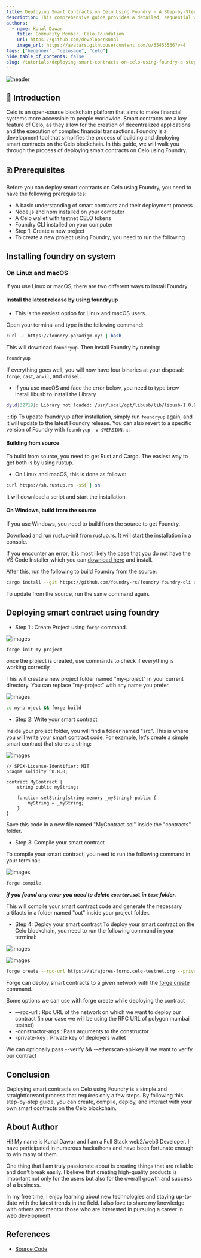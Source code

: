 ```yaml
---
title: Deploying Smart Contracts on Celo Using Foundry - A Step-by-Step Guide
description: This comprehensive guide provides a detailed, sequential walkthrough for deploying smart contracts on the Celo blockchain using Foundry.
authors:
  - name: Kunal Dawar
    title: Community Member, Celo Foundation
    url: https://github.com/developerkunal
    image_url: https://avatars.githubusercontent.com/u/35455566?v=4
tags: ["beginner", "celosage", "celo"]
hide_table_of_contents: false
slug: /tutorials/deploying-smart-contracts-on-celo-using-foundry-a-step-by-step-guide
---
```


![header](../../src/data-tutorials/showcase/beginner/deploying-smart-contracts-on-celo-using-foundry-a-step-by-step-guide.png)

## 🌱 Introduction

Celo is an open-source blockchain platform that aims to make financial systems more accessible to people worldwide. Smart contracts are a key feature of Celo, as they allow for the creation of decentralized applications and the execution of complex financial transactions. Foundry is a development tool that simplifies the process of building and deploying smart contracts on the Celo blockchain. In this guide, we will walk you through the process of deploying smart contracts on Celo using Foundry.

## 🗈 Prerequisites

Before you can deploy smart contracts on Celo using Foundry, you need to have the following prerequisites:

- A basic understanding of smart contracts and their deployment process
- Node.js and npm installed on your computer
- A Celo wallet with testnet CELO tokens
- Foundry CLI installed on your computer
- Step 1: Create a new project
- To create a new project using Foundry, you need to run the following

## Installing foundry on system

### On Linux and macOS

If you use Linux or macOS, there are two different ways to install Foundry.

#### Install the latest release by using foundryup

- This is the easiest option for Linux and macOS users.

Open your terminal and type in the following command:

```bash
curl -L https://foundry.paradigm.xyz | bash
```

This will download `foundryup`. Then install Foundry by running:

```bash
foundryup
```

If everything goes well, you will now have four binaries at your disposal: `forge`, `cast`, `anvil`, and `chisel`.

- If you use macOS and face the error below, you need to type brew install libusb to install the Library

```bash
dyld[32719]: Library not loaded: /usr/local/opt/libusb/lib/libusb-1.0.0.dylib
```

:::tip
To update foundryup after installation, simply run `foundryup` again, and it will update to the latest Foundry release. You can also revert to a specific version of Foundry with `foundryup -v $VERSION`.
:::

#### Building from source

To build from source, you need to get Rust and Cargo. The easiest way to get both is by using rustup.

- On Linux and macOS, this is done as follows:

```bash
curl https://sh.rustup.rs -sSf | sh
```

It will download a script and start the installation.

#### On Windows, build from the source

If you use Windows, you need to build from the source to get Foundry.

Download and run rustup-init from [rustup.rs](https://win.rustup.rs/x86_64). It will start the installation in a console.

If you encounter an error, it is most likely the case that you do not have the VS Code Installer which you can [download here](https://visualstudio.microsoft.com/downloads/) and install.

After this, run the following to build Foundry from the source:

```bash
cargo install --git https://github.com/foundry-rs/foundry foundry-cli anvil chisel --bins --locked
```

To update from the source, run the same command again.

## Deploying smart contract using foundry

- Step 1 : Create Project using `forge` command.

![images](images/1.png)

```bash
forge init my-project
```

once the project is created, use commands to check if everything is working correctly

This will create a new project folder named "my-project" in your current directory. You can replace "my-project" with any name you prefer.

![images](images/2.png)

```bash
cd my-project && forge build
```

- Step 2: Write your smart contract

Inside your project folder, you will find a folder named "src". This is where you will write your smart contract code. For example, let's create a simple smart contract that stores a string:

![images](images/3.png)

```solidity
// SPDX-License-Identifier: MIT
pragma solidity ^0.8.0;

contract MyContract {
    string public myString;

    function setString(string memory _myString) public {
        myString = _myString;
    }
}
```

Save this code in a new file named "MyContract.sol" inside the "contracts" folder.

- Step 3: Compile your smart contract

To compile your smart contract, you need to run the following command in your terminal:

![images](images/4.png)

```bash
forge compile
```

**_if you found any error you need to delete `counter.sol` in `test` folder._**

This will compile your smart contract code and generate the necessary artifacts in a folder named "out" inside your project folder.

- Step 4: Deploy your smart contract
  To deploy your smart contract on the Celo blockchain, you need to run the following command in your terminal:

![images](images/5.png)

![images](images/6.png)

```bash
forge create --rpc-url https://alfajores-forno.celo-testnet.org --private-key <privatekey> src/MyContract.sol:MyContract
```

Forge can deploy smart contracts to a given network with the [forge create](https://book.getfoundry.sh/reference/forge/forge-create.html) command.

Some options we can use with forge create while deploying the contract

- —rpc-url : Rpc URL of the network on which we want to deploy our contract (in our case we will be using the RPC URL of polygon mumbai testnet)
- -constructor-args : Pass arguments to the constructor
- -private-key : Private key of deployers wallet

We can optionally pass --verify && --etherscan-api-key if we want to verify our contract

## Conclusion

Deploying smart contracts on Celo using Foundry is a simple and straightforward process that requires only a few steps. By following this step-by-step guide, you can create, compile, deploy, and interact with your own smart contracts on the Celo blockchain.

## About Author

Hi! My name is Kunal Dawar and I am a Full Stack web2/web3 Developer. I have participated in numerous hackathons and have been fortunate enough to win many of them.

One thing that I am truly passionate about is creating things that are reliable and don't break easily. I believe that creating high-quality products is important not only for the users but also for the overall growth and success of a business.

In my free time, I enjoy learning about new technologies and staying up-to-date with the latest trends in the field. I also love to share my knowledge with others and mentor those who are interested in pursuing a career in web development.

## References

- [Source Code](https://github.com/developerkunal/foundry-smart-contract-deployment/)